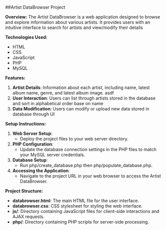 ##Artist DataBrowser Project

**Overview:**
The Artist DataBrowser is a web application designed to browse and explore information about various artists. It provides users with an intuitive interface to search for artists and view/modify their details

**Technologies Used:**
- HTML
- CSS
- JavaScript
- PHP
- MySQL

**Features:**
1. **Artist Details**: Information about each artist, including name, latest album name, genre, and latest album image.
asdf
2. **User Interaction**: Users can list through artists stored in the database and sort in alphabetical order base on name
3. **Data Modification**: Users can modify or upload new data stored in database through UI 

**Setup Instructions:**
1. **Web Server Setup**:
   - Deploy the project files to your web server directory.
2. **PHP Configuration**:
   - Update the database connection settings in the PHP files to match your MySQL server credentials.
3. **Database Setup**: 
   - Run php/create_database.php then php/populate_database.php.
4. **Accessing the Application**:
   - Navigate to the project URL in your web browser to access the Artist DataBrowser.

**Project Structure:**
- **databrowser.html**: The main HTML file for the user interface.
- **databrowser.css**: CSS stylesheet for styling the web interface.
- **js/**: Directory containing JavaScript files for client-side interactions and AJAX requests.
- **php/**: Directory containing PHP scripts for server-side processing.
